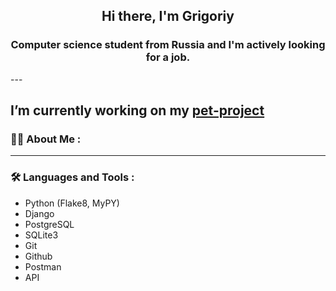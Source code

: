 <h2 align="center">Hi there, I'm Grigoriy</a> 
<h3 align="center">Computer science student from Russia and I'm actively looking for a job.</h3>
---
  
I’m currently working on my [pet-project](https://github.com/forgitaccaunt/vault_98)
---
### :man_technologist: About Me :
---
### :hammer_and_wrench: Languages and Tools :
- Python (Flake8, MyPY)
- Django
- PostgreSQL
- SQLite3
- Git
- Github
- Postman
- API
